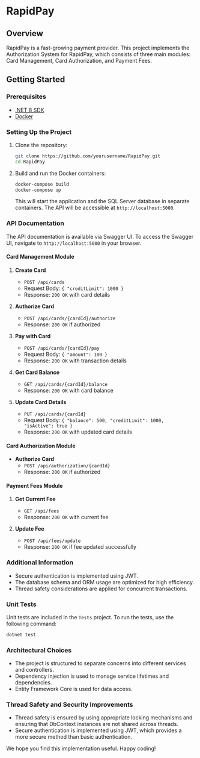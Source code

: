 # RapidPay

## Overview

RapidPay is a fast-growing payment provider. This project implements the Authorization System for RapidPay, which consists of three main modules: Card Management, Card Authorization, and Payment Fees.

## Getting Started

### Prerequisites

- [.NET 8 SDK](https://dotnet.microsoft.com/download/dotnet/8.0)
- [Docker](https://www.docker.com/products/docker-desktop)

### Setting Up the Project

1. Clone the repository:
   ```sh
   git clone https://github.com/yourusername/RapidPay.git
   cd RapidPay
   ```

2. Build and run the Docker containers:
   ```sh
   docker-compose build
   docker-compose up
   ```

   This will start the application and the SQL Server database in separate containers. The API will be accessible at `http://localhost:5000`.

### API Documentation

The API documentation is available via Swagger UI. To access the Swagger UI, navigate to `http://localhost:5000` in your browser.

#### Card Management Module

1. **Create Card**
   - `POST /api/cards`
   - Request Body: `{ "creditLimit": 1000 }`
   - Response: `200 OK` with card details

2. **Authorize Card**
   - `POST /api/cards/{cardId}/authorize`
   - Response: `200 OK` if authorized

3. **Pay with Card**
   - `POST /api/cards/{cardId}/pay`
   - Request Body: `{ "amount": 100 }`
   - Response: `200 OK` with transaction details

4. **Get Card Balance**
   - `GET /api/cards/{cardId}/balance`
   - Response: `200 OK` with card balance

5. **Update Card Details**
   - `PUT /api/cards/{cardId}`
   - Request Body: `{ "balance": 500, "creditLimit": 1000, "isActive": true }`
   - Response: `200 OK` with updated card details

#### Card Authorization Module

- **Authorize Card**
  - `POST /api/authorization/{cardId}`
  - Response: `200 OK` if authorized

#### Payment Fees Module

1. **Get Current Fee**
   - `GET /api/fees`
   - Response: `200 OK` with current fee

2. **Update Fee**
   - `POST /api/fees/update`
   - Response: `200 OK` if fee updated successfully

### Additional Information

- Secure authentication is implemented using JWT.
- The database schema and ORM usage are optimized for high efficiency.
- Thread safety considerations are applied for concurrent transactions.

### Unit Tests

Unit tests are included in the `Tests` project. To run the tests, use the following command:

```sh
dotnet test
```

### Architectural Choices

- The project is structured to separate concerns into different services and controllers.
- Dependency injection is used to manage service lifetimes and dependencies.
- Entity Framework Core is used for data access.

### Thread Safety and Security Improvements

- Thread safety is ensured by using appropriate locking mechanisms and ensuring that DbContext instances are not shared across threads.
- Secure authentication is implemented using JWT, which provides a more secure method than basic authentication.

We hope you find this implementation useful. Happy coding!